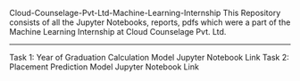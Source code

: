Cloud-Counselage-Pvt-Ltd-Machine-Learning-Internship
This Repository consists of all the Jupyter Notebooks, reports, pdfs which were a part of the Machine Learning Internship at Cloud Counselage Pvt. Ltd.
<hr>
Task 1: Year of Graduation Calculation Model Jupyter Notebook Link
Task 2: Placement Prediction Model Jupyter Notebook Link
